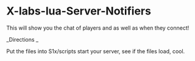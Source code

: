 # X-labs-lua-Server-Notifiers
This will show you the chat of players and as well as when they connect!

_Directions _

Put the files into S1x/scripts
start your server, see if the files load, cool.
